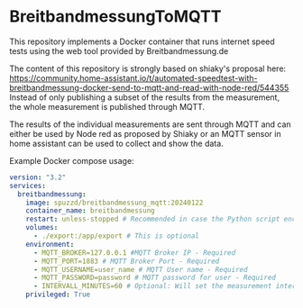 # BreitbandmessungToMQTT

This repository implements a Docker container that runs internet speed tests using the web tool provided by Breitbandmessung.de

The content of this repository is strongly based on shiaky's proposal here: https://community.home-assistant.io/t/automated-speedtest-with-breitbandmessung-docker-send-to-mqtt-and-read-with-node-red/544355
Instead of only publishing a subset of the results from the measurement, the whole measurement is published through MQTT.

The results of the individual measurements are sent through MQTT and can either be used by Node red as proposed by Shiaky or an MQTT sensor in home assistant can be used to collect and show the data.

Example Docker compose usage:

```yaml
version: "3.2"
services:
  breitbandmessung:
    image: spuzzd/breitbandmessung_mqtt:20240122
    container_name: breitbandmessung
    restart: unless-stopped # Recommended in case the Python script encounters an error
    volumes:
      - ./export:/app/export # This is optional
    environment:
      - MQTT_BROKER=127.0.0.1 #MQTT Broker IP - Required
      - MQTT_PORT=1883 # MQTT Broker Port - Required
      - MQTT_USERNAME=user_name # MQTT User name - Required
      - MQTT_PASSWORD=password # MQTT password for user - Required
      - INTERVALL_MINUTES=60 # Optional: Will set the measurement interval to 60 minutes. Default is 30
    privileged: True
```
